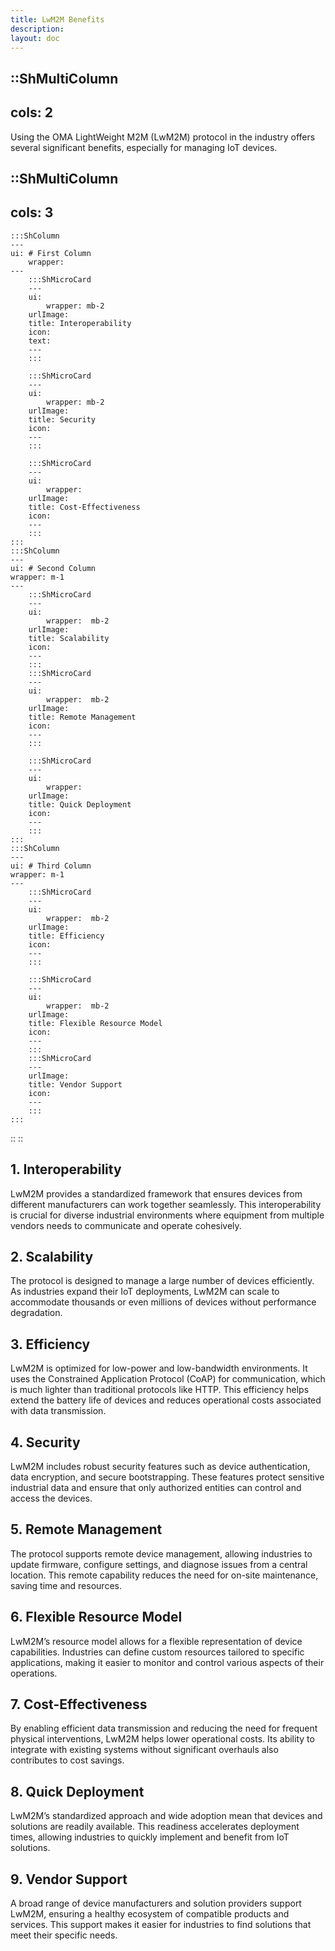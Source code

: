 ```yaml
---
title: LwM2M Benefits
description:
layout: doc
---
```


::ShMultiColumn
---
cols: 2
---
 Using the OMA LightWeight M2M (LwM2M) protocol in the industry offers several significant benefits, especially for managing IoT devices.

::ShMultiColumn
---
cols: 3
---
    :::ShColumn 
    --- 
    ui: # First Column
        wrapper: 
    ---
        :::ShMicroCard
        ---
        ui:
            wrapper: mb-2
        urlImage: 
        title: Interoperability
        icon:
        text: 
        ---
        :::

        :::ShMicroCard
        ---
        ui:
            wrapper: mb-2        
        urlImage: 
        title: Security
        icon:
        ---
        :::

        :::ShMicroCard
        ---
        ui:
            wrapper:       
        urlImage: 
        title: Cost-Effectiveness
        icon:
        ---
        :::
    :::
    :::ShColumn 
    --- 
    ui: # Second Column
    wrapper: m-1 
    ---
        :::ShMicroCard
        ---
        ui:
            wrapper:  mb-2          
        urlImage: 
        title: Scalability
        icon:
        ---
        :::
        :::ShMicroCard
        ---
        ui:
            wrapper:  mb-2         
        urlImage: 
        title: Remote Management
        icon:
        ---
        :::

        :::ShMicroCard
        --- 
        ui:
            wrapper:  
        urlImage: 
        title: Quick Deployment
        icon:
        ---
        :::
    :::
    :::ShColumn 
    --- 
    ui: # Third Column
    wrapper: m-1 
    ---
        :::ShMicroCard
        ---
        ui:
            wrapper:  mb-2         
        urlImage: 
        title: Efficiency
        icon:
        ---
        :::
    
        :::ShMicroCard
        ---
        ui:
            wrapper:  mb-2         
        urlImage: 
        title: Flexible Resource Model
        icon:
        ---
        :::
        :::ShMicroCard
        ---
        urlImage: 
        title: Vendor Support
        icon:
        ---
        :::
    :::
::
::

## 1. **Interoperability**
LwM2M provides a standardized framework that ensures devices from different manufacturers can work together seamlessly. This interoperability is crucial for diverse industrial environments where equipment from multiple vendors needs to communicate and operate cohesively.

## 2. **Scalability**
The protocol is designed to manage a large number of devices efficiently. As industries expand their IoT deployments, LwM2M can scale to accommodate thousands or even millions of devices without performance degradation.

## 3. **Efficiency**
LwM2M is optimized for low-power and low-bandwidth environments. It uses the Constrained Application Protocol (CoAP) for communication, which is much lighter than traditional protocols like HTTP. This efficiency helps extend the battery life of devices and reduces operational costs associated with data transmission.

## 4. **Security**
LwM2M includes robust security features such as device authentication, data encryption, and secure bootstrapping. These features protect sensitive industrial data and ensure that only authorized entities can control and access the devices.

## 5. **Remote Management**
The protocol supports remote device management, allowing industries to update firmware, configure settings, and diagnose issues from a central location. This remote capability reduces the need for on-site maintenance, saving time and resources.

## 6. **Flexible Resource Model**
LwM2M’s resource model allows for a flexible representation of device capabilities. Industries can define custom resources tailored to specific applications, making it easier to monitor and control various aspects of their operations.

## 7. **Cost-Effectiveness**
By enabling efficient data transmission and reducing the need for frequent physical interventions, LwM2M helps lower operational costs. Its ability to integrate with existing systems without significant overhauls also contributes to cost savings.

## 8. **Quick Deployment**
LwM2M’s standardized approach and wide adoption mean that devices and solutions are readily available. This readiness accelerates deployment times, allowing industries to quickly implement and benefit from IoT solutions.

## 9. **Vendor Support**
A broad range of device manufacturers and solution providers support LwM2M, ensuring a healthy ecosystem of compatible products and services. This support makes it easier for industries to find solutions that meet their specific needs.


